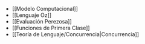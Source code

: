 
- [[Modelo Computacional]]
- [[Lenguaje Oz]]
- [[Evaluación Perezosa]]
- [[Funciones de Primera Clase]]
- [[Teoría de Lenguaje/Concurrencia|Concurrencia]]
